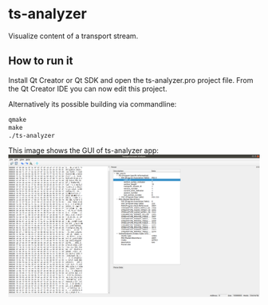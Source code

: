 # ts-analyzer
Visualize content of a transport stream.

## How to run it
Install Qt Creator or Qt SDK and open the ts-analyzer.pro project file.
From the Qt Creator IDE you can now edit this project.

Alternatively its possible building via commandline:
    
    qmake
    make
    ./ts-analyzer


This image shows the GUI of ts-analyzer app:
![Ts Analyzer](images/ts-analyzer-gui.png)
